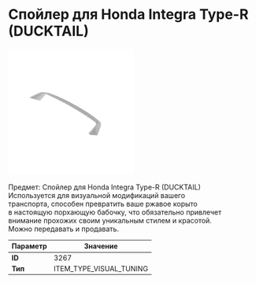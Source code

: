 # Спойлер для Honda Integra Type-R (DUCKTAIL)

![Item Image](../img/3267.webp?raw=true)

Предмет: Спойлер для Honda Integra Type-R (DUCKTAIL)<br>Используется для визуальной модификаций вашего<br>транспорта, способен превратить ваше ржавое корыто<br>в настоящую порхающую бабочку, что обязательно привлечет<br>внимание прохожих своим уникальным стилем и красотой.<br>Можно передавать и продавать.


| Параметр | Значение |
|----------|----------|
| **ID** | 3267 |
| **Тип** | ITEM_TYPE_VISUAL_TUNING |

